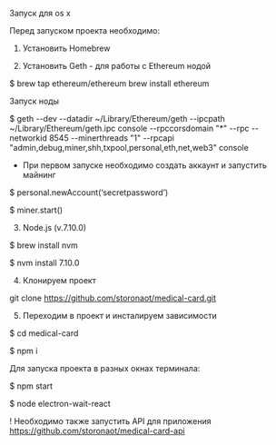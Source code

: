 Запуск для os x

Перед запуском проекта необходимо:

1. Установить Homebrew

2. Установить Geth - для работы с Ethereum нодой

$ brew tap ethereum/ethereum brew install ethereum

Запуск ноды

$ geth --dev --datadir ~/Library/Ethereum/geth  --ipcpath ~/Library/Ethereum/geth.ipc console --rpccorsdomain "*" --rpc --networkid 8545 --minerthreads "1" --rpcapi "admin,debug,miner,shh,txpool,personal,eth,net,web3" console

* При первом запуске необходимо создать аккаунт и запустить майнинг

$ personal.newAccount(‘secretpassword’)

$ miner.start()

3. Node.js (v.7.10.0)

$ brew install nvm

$ nvm install 7.10.0

4. Клонируем проект

git clone https://github.com/storonaot/medical-card.git

5. Переходим в проект и инсталируем зависимости

$ cd medical-card

$ npm i

Для запуска проекта в разных окнах терминала:

$ npm start

$ node electron-wait-react

! Необходимо также запустить API для приложения
https://github.com/storonaot/medical-card-api
